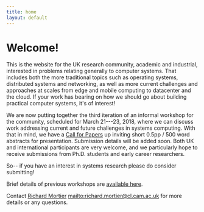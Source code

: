 ```yaml
---
title: home
layout: default
---
```


# Welcome!

This is the website for the UK research community, academic and industrial,
interested in problems relating generally to computer systems. That includes
both the more traditional topics such as operating systems, distributed systems
and networking, as well as more current challenges and approaches at scales from
edge and mobile computing to datacenter and the cloud. If your work has bearing
on how we should go about building practical computer systems, it's of interest!

We are now putting together the third iteration of an informal workshop for the
community, scheduled for March 21---23, 2018, where we can discuss work
addressing current and future challenges in systems computing. With that in
mind, we have a [Call for Papers][cfp] up inviting short 0.5pp / 500 word
abstracts for presentation. Submission details will be added soon. Both UK and
international participants are very welcome, and we particularly hope to receive
submissions from Ph.D. students and early career researchers.

So-- if you have an interest in systems research please do consider submitting!

Brief details of previous workshops are [available here](/workshop).

Contact [Richard Mortier][mort] <mailto:richard.mortier@cl.cam.ac.uk> for more
details or any questions.

[cfp]: /workshop/2018/cfp
[mort]: http://mort.io/
